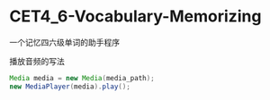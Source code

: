# CET4_6-Vocabulary-Memorizing
一个记忆四六级单词的助手程序</br>

播放音频的写法
```java
Media media = new Media(media_path);
new MediaPlayer(media).play();
```
